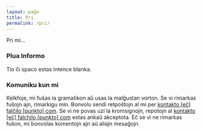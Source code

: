 ```yaml
---
layout: paĝo
title: Pri
permalink: /pri/
---
```


Pri mi…

### Plua Informo

Tio ĉi spaco estas intence blanka.

### Komuniku kun mi

Kelkfoje, mi fuŝas la gramatikon aŭ usas la malĝustan vorton. Se vi rimarkas fuŝojn ajn, rimarkigu min. Bonvolu sendi retpoŝtojn al mi per [kontakto [eĉ] falĉilo [punkto] com](mailto:kontakto@falĉilo.com). Se vi ne povas uzi la kromsignojn, repotojn al [kontakto [eĉ] falchilo [punkto] com](mailto:kontakto@falchilo.com) estas ankaŭ akceptota. Eĉ se vi ne rimarkas fuŝon, mi bonvolas komentojn ajn aŭ aliajn mesaĝojn.
